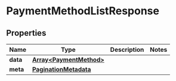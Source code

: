 
# PaymentMethodListResponse

## Properties
Name | Type | Description | Notes
------------ | ------------- | ------------- | -------------
**data** | [**Array&lt;PaymentMethod&gt;**](PaymentMethod.md) |  | 
**meta** | [**PaginationMetadata**](PaginationMetadata.md) |  | 



